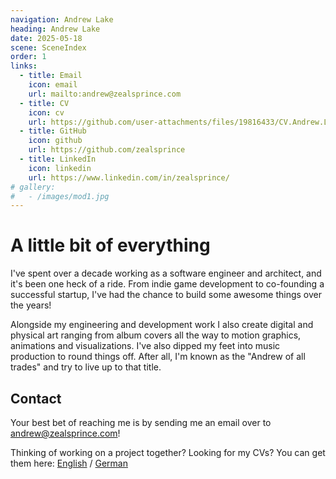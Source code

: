 ```yaml
---
navigation: Andrew Lake
heading: Andrew Lake
date: 2025-05-18
scene: SceneIndex
order: 1
links:
  - title: Email
    icon: email
    url: mailto:andrew@zealsprince.com
  - title: CV
    icon: cv
    url: https://github.com/user-attachments/files/19816433/CV.Andrew.Lake.2025.EN.NA.Sanitized.pdf
  - title: GitHub
    icon: github
    url: https://github.com/zealsprince
  - title: LinkedIn
    icon: linkedin
    url: https://www.linkedin.com/in/zealsprince/
# gallery:
#   - /images/mod1.jpg
---
```


# A little bit of everything

I've spent over a decade working as a software engineer and architect, and it's been one heck of a ride. From indie game development to co-founding a successful startup, I've had the chance to build some awesome things over the years!

Alongside my engineering and development work I also create digital and physical art ranging from album covers all the way to motion graphics, animations and visualizations. I've also dipped my feet into music production to round things off. After all, I'm known as the "Andrew of all trades" and try to live up to that title.

## Contact

Your best bet of reaching me is by sending me an email over to [andrew@zealsprince.com](mailto:andrew@zealsprince.com)!

Thinking of working on a project together? Looking for my CVs? You can get them here: [English](https://github.com/user-attachments/files/19816433/CV.Andrew.Lake.2025.EN.NA.Sanitized.pdf) / [German](https://github.com/user-attachments/files/19816432/CV.Andrew.Lake.2025.DE.Sanitized.pdf)
